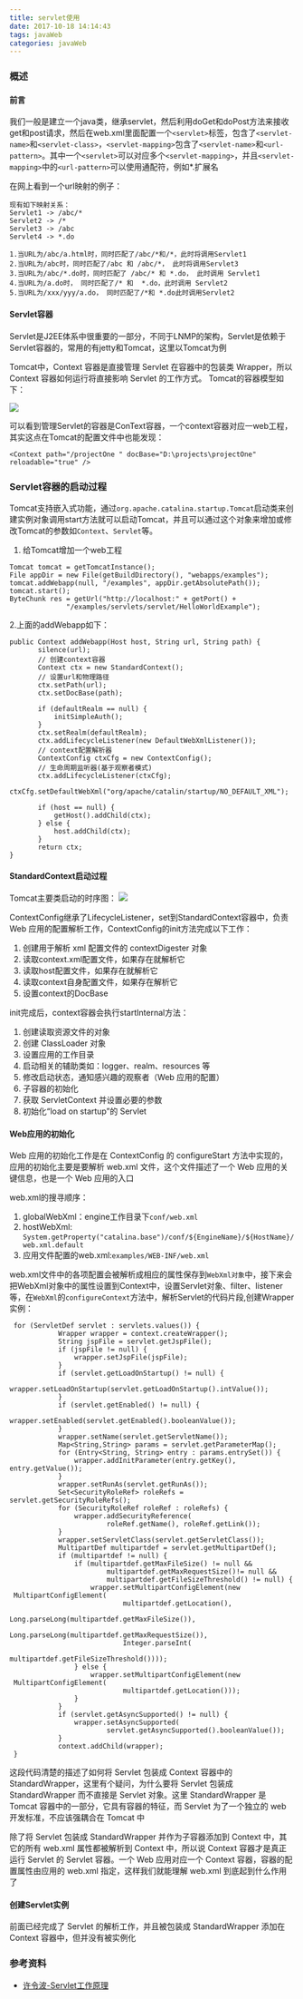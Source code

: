 ```yaml
---
title: servlet使用
date: 2017-10-18 14:14:43
tags: javaWeb
categories: javaWeb
---
```


### 概述


#### 前言
我们一般是建立一个java类，继承servlet，然后利用doGet和doPost方法来接收get和post请求，然后在web.xml里面配置一个`<servlet>`标签，包含了`<servlet-name>`和`<servlet-class>`，`<servlet-mapping>`包含了`<servlet-name>`和`<url-pattern>`。其中一个`<servlet>`可以对应多个`<servlet-mapping>`，并且`<servlet-mapping>`中的`<url-pattern>`可以使用通配符，例如*.扩展名

在网上看到一个url映射的例子：
``` 
现有如下映射关系：
Servlet1 -> /abc/*
Servlet2 -> /*
Servlet3 -> /abc
Servlet4 -> *.do

1.当URL为/abc/a.html时，同时匹配了/abc/*和/*，此时将调用Servlet1
2.当URL为/abc时，同时匹配了/abc 和 /abc/*， 此时将调用Servlet3
3.当URL为/abc/*.do时，同时匹配了 /abc/* 和 *.do， 此时调用 Servlet1
4.当URL为/a.do时， 同时匹配了/* 和  *.do，此时调用 Servlet2
5.当URL为/xxx/yyy/a.do， 同时匹配了/*和 *.do此时调用Servlet2
```


#### Servlet容器

Servlet是J2EE体系中很重要的一部分，不同于LNMP的架构，Servlet是依赖于Servlet容器的，常用的有jetty和Tomcat，这里以Tomcat为例


Tomcat中，Context 容器是直接管理 Servlet 在容器中的包装类 Wrapper，所以 Context 容器如何运行将直接影响 Servlet 的工作方式。 Tomcat的容器模型如下：

![](https://www.ibm.com/developerworks/cn/java/j-lo-servlet/image002.jpg)


可以看到管理Servlet的容器是ConText容器，一个context容器对应一web工程，其实这点在Tomcat的配置文件中也能发现：
``` 
<Context path="/projectOne " docBase="D:\projects\projectOne"
reloadable="true" />
```

### Servlet容器的启动过程

Tomcat支持嵌入式功能，通过`org.apache.catalina.startup.Tomcat`启动类来创建实例对象调用start方法就可以启动Tomcat，并且可以通过这个对象来增加或修改Tomcat的参数如`Context`、`Servlet`等。

1. 给Tomcat增加一个web工程
``` 
Tomcat tomcat = getTomcatInstance(); 
File appDir = new File(getBuildDirectory(), "webapps/examples"); 
tomcat.addWebapp(null, "/examples", appDir.getAbsolutePath()); 
tomcat.start(); 
ByteChunk res = getUrl("http://localhost:" + getPort() + 
              "/examples/servlets/servlet/HelloWorldExample"); 
```

2.上面的addWebapp如下：
``` 
public Context addWebapp(Host host, String url, String path) { 
       silence(url); 
       // 创建context容器
       Context ctx = new StandardContext(); 
       // 设置url和物理路径
       ctx.setPath(url); 
       ctx.setDocBase(path); 
       
       if (defaultRealm == null) { 
           initSimpleAuth(); 
       } 
       ctx.setRealm(defaultRealm); 
       ctx.addLifecycleListener(new DefaultWebXmlListener()); 
       // context配置解析器
       ContextConfig ctxCfg = new ContextConfig(); 
       // 生命周期监听器(基于观察者模式)
       ctx.addLifecycleListener(ctxCfg); 
       ctxCfg.setDefaultWebXml("org/apache/catalin/startup/NO_DEFAULT_XML"); 
       
       if (host == null) { 
           getHost().addChild(ctx); 
       } else { 
           host.addChild(ctx); 
       } 
       return ctx; 
}
```

#### StandardContext启动过程
Tomcat主要类启动的时序图：
![](https://www.ibm.com/developerworks/cn/java/j-lo-servlet/image003.jpg)


ContextConfig继承了LifecycleListener，set到StandardContext容器中，负责 Web 应用的配置解析工作，ContextConfig的init方法完成以下工作：

1. 创建用于解析 xml 配置文件的 contextDigester 对象
2. 读取context.xml配置文件，如果存在就解析它
3. 读取host配置文件，如果存在就解析它
4. 读取context自身配置文件，如果存在解析它
5. 设置context的DocBase


init完成后，context容器会执行startInternal方法：
1. 创建读取资源文件的对象
2. 创建 ClassLoader 对象
3. 设置应用的工作目录
4. 启动相关的辅助类如：logger、realm、resources 等
5. 修改启动状态，通知感兴趣的观察者（Web 应用的配置）
6. 子容器的初始化
7. 获取 ServletContext 并设置必要的参数
8. 初始化“load on startup”的 Servlet


#### Web应用的初始化

Web 应用的初始化工作是在 ContextConfig 的 configureStart 方法中实现的，应用的初始化主要是要解析 web.xml 文件，这个文件描述了一个 Web 应用的关键信息，也是一个 Web 应用的入口

web.xml的搜寻顺序：
1. globalWebXml：engine工作目录下`conf/web.xml`
2. hostWebXml: `System.getProperty("catalina.base")/conf/${EngineName}/${HostName}/web.xml.default`
3. 应用文件配置的web.xml:`examples/WEB-INF/web.xml`


web.xml文件中的各项配置会被解析成相应的属性保存到`WebXml对象`中，接下来会把WebXml对象中的属性设置到Context中，设置Servlet对象、filter、listener等，在`WebXml`的`configureContext`方法中，解析Servlet的代码片段,创建Wrapper实例：
``` 
 for (ServletDef servlet : servlets.values()) { 
            Wrapper wrapper = context.createWrapper(); 
            String jspFile = servlet.getJspFile(); 
            if (jspFile != null) { 
                wrapper.setJspFile(jspFile); 
            } 
            if (servlet.getLoadOnStartup() != null) { 
                wrapper.setLoadOnStartup(servlet.getLoadOnStartup().intValue()); 
            } 
            if (servlet.getEnabled() != null) { 
                wrapper.setEnabled(servlet.getEnabled().booleanValue()); 
            } 
            wrapper.setName(servlet.getServletName()); 
            Map<String,String> params = servlet.getParameterMap(); 
            for (Entry<String, String> entry : params.entrySet()) { 
                wrapper.addInitParameter(entry.getKey(), entry.getValue()); 
            } 
            wrapper.setRunAs(servlet.getRunAs()); 
            Set<SecurityRoleRef> roleRefs = servlet.getSecurityRoleRefs(); 
            for (SecurityRoleRef roleRef : roleRefs) { 
                wrapper.addSecurityReference( 
                        roleRef.getName(), roleRef.getLink()); 
            } 
            wrapper.setServletClass(servlet.getServletClass()); 
            MultipartDef multipartdef = servlet.getMultipartDef(); 
            if (multipartdef != null) { 
                if (multipartdef.getMaxFileSize() != null && 
                        multipartdef.getMaxRequestSize()!= null && 
                        multipartdef.getFileSizeThreshold() != null) { 
                    wrapper.setMultipartConfigElement(new 
 MultipartConfigElement( 
                            multipartdef.getLocation(), 
                            Long.parseLong(multipartdef.getMaxFileSize()), 
                            Long.parseLong(multipartdef.getMaxRequestSize()), 
                            Integer.parseInt( 
                                    multipartdef.getFileSizeThreshold()))); 
                } else { 
                    wrapper.setMultipartConfigElement(new 
 MultipartConfigElement( 
                            multipartdef.getLocation())); 
                } 
            } 
            if (servlet.getAsyncSupported() != null) { 
                wrapper.setAsyncSupported( 
                        servlet.getAsyncSupported().booleanValue()); 
            } 
            context.addChild(wrapper); 
 }
```

这段代码清楚的描述了如何将 Servlet 包装成 Context 容器中的 StandardWrapper，这里有个疑问，为什么要将 Servlet 包装成 StandardWrapper 而不直接是 Servlet 对象。这里 StandardWrapper 是 Tomcat 容器中的一部分，它具有容器的特征，而 Servlet 为了一个独立的 web 开发标准，不应该强耦合在 Tomcat 中

除了将 Servlet 包装成 StandardWrapper 并作为子容器添加到 Context 中，其它的所有 web.xml 属性都被解析到 Context 中，所以说 Context 容器才是真正运行 Servlet 的 Servlet 容器。一个 Web 应用对应一个 Context 容器，容器的配置属性由应用的 web.xml 指定，这样我们就能理解 web.xml 到底起到什么作用了


#### 创建Servlet实例
前面已经完成了 Servlet 的解析工作，并且被包装成 StandardWrapper 添加在 Context 容器中，但并没有被实例化

### 参考资料
- [许令波-Servlet工作原理](https://www.ibm.com/developerworks/cn/java/j-lo-servlet/)

